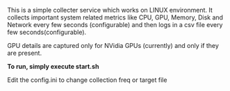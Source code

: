 This is a simple collecter service which works on LINUX environment. It collects important system related metrics like CPU, GPU, Memory, Disk and Network every few seconds (configurable) and then logs in a csv file every few seconds(configurable).

GPU details are captured only for NVidia GPUs (currently) and only if they are present.

<b>To run, simply execute start.sh</b>

Edit the config.ini to change collection freq or target file


